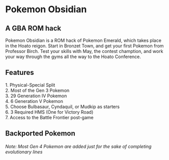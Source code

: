 <h1>Pokemon Obsidian</h1>
<h2>A GBA ROM hack</h2>
Pokemon Obsidian is a ROM hack of Pokemon Emerald, which takes place in the Hoato reigon. Start in Bronzet Town, and get your first Pokemon from Professor Birch. Test your skills with May, the contest chamption, and work your way through the gyms all the way to the Hoato Conference.


<h2>Features</h2>
1. Physical-Special Split<br>
2. Most of the Gen 3 Pokemon <br>
3. 29 Generation IV Pokemon <br>
4. 6 Generation V Pokemon <br>
5. Choose Bulbasaur, Cyndaquil, or Mudkip as starters <br>
6. 3 Required HMS (One for Victory Road) <br>
7. Access to the Battle Frontier post-game <br>

<h2>Backported Pokemon</h2>
<h6>Note: Most Gen 4 Pokemon are added just for the sake of completing evolutionary lines</h4>
